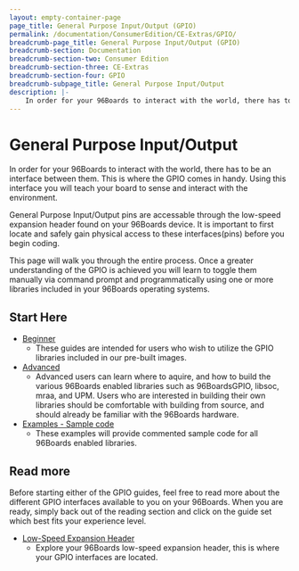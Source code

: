 ```yaml
---
layout: empty-container-page
page_title: General Purpose Input/Output (GPIO)
permalink: /documentation/ConsumerEdition/CE-Extras/GPIO/
breadcrumb-page_title: General Purpose Input/Output (GPIO)
breadcrumb-section: Documentation
breadcrumb-section-two: Consumer Edition
breadcrumb-section-three: CE-Extras
breadcrumb-section-four: GPIO
breadcrumb-subpage_title: General Purpose Input/Output
description: |-
    In order for your 96Boards to interact with the world, there has to be an interface between them. This is where the GPIO comes in handy. Using this interface you will teach your board to sense and interact with the environment.
---
```

# General Purpose Input/Output

In order for your 96Boards to interact with the world, there has to be an interface between them. This is where the GPIO comes in handy. Using this interface you will teach your board to sense and interact with the environment.

General Purpose Input/Output pins are accessable through the low-speed expansion header found on your 96Boards device. It is important to first locate and safely gain physical access to these interfaces(pins) before you begin coding.

This page will walk you through the entire process. Once a greater understanding of the GPIO is achieved you will learn to toggle them manually via command prompt and programmatically using one or more libraries included in your 96Boards operating systems.

## Start Here

- [Beginner](Beginner/)
   - These guides are intended for users who wish to utilize the GPIO libraries included in our pre-built images.
- [Advanced](Advanced/)
   - Advanced users can learn where to aquire, and how to build the various 96Boards enabled libraries such as 96BoardsGPIO, libsoc, mraa, and UPM. Users who are interested in building their own libraries should be comfortable with building from source, and should already be familiar with the 96Boards hardware.
- [Examples - Sample code](Examples/)
   - These examples will provide commented sample code for all 96Boards enabled libraries.

## Read more

Before starting either of the GPIO guides, feel free to read more about the different GPIO interfaces available to you on your 96Boards. When you are ready, simply back out of the reading section and click on the guide set which best fits your experience level.

- [Low-Speed Expansion Header](LSExpansionHeader/)
   - Explore your 96Boards low-speed expansion header, this is where your GPIO interfaces are located.
